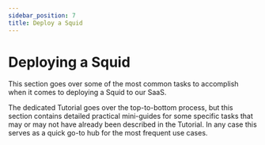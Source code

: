 ```yaml
---
sidebar_position: 7
title: Deploy a Squid
---
```



# Deploying a Squid

This section goes over some of the most common tasks to accomplish when it comes to deploying a Squid to our SaaS.

The dedicated Tutorial goes over the top-to-bottom process, but this section contains detailed practical mini-guides for some specific tasks that may or may not have already been described in the Tutorial. In any case this serves as a quick go-to hub for the most frequent use cases.

